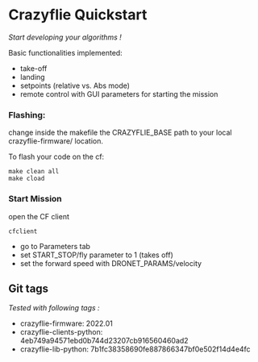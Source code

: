 # Crazyflie Quickstart
_Start developing your algorithms !_

Basic functionalities implemented: 
- take-off  
- landing
- setpoints (relative vs. Abs mode)
- remote control with GUI parameters for starting the mission

### Flashing:
change inside the makefile the CRAZYFLIE_BASE path to your local crazyflie-firmware/ location.

To flash your code on the cf: 
```
make clean all
make cload 
```

### Start Mission
open the CF client
```
cfclient
```
- go to Parameters tab
- set START_STOP/fly parameter to 1 (takes off)
- set the forward speed with DRONET_PARAMS/velocity

## Git tags

_Tested with following tags :_
- crazyflie-firmware: 2022.01
- crazyflie-clients-python: 4eb749a94571ebd0b744d23207cb916560460ad2
- crazyflie-lib-python: 7b1fc38358690fe887866347bf0e502f14d4e4fc

